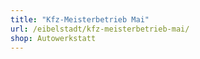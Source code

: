 ```yaml
---
title: "Kfz-Meisterbetrieb Mai"
url: /eibelstadt/kfz-meisterbetrieb-mai/
shop: Autowerkstatt
---
```

